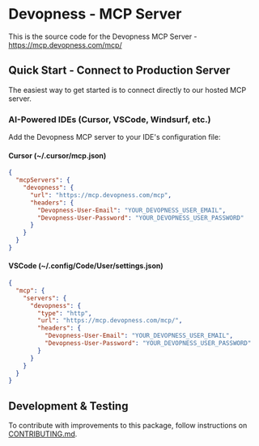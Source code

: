 # Devopness - MCP Server

This is the source code for the Devopness MCP Server - <https://mcp.devopness.com/mcp/>

## Quick Start - Connect to Production Server

The easiest way to get started is to connect directly to our hosted MCP server.

### AI-Powered IDEs (Cursor, VSCode, Windsurf, etc.)

Add the Devopness MCP server to your IDE's configuration file:

#### Cursor (~/.cursor/mcp.json)

```json
{
  "mcpServers": {
    "devopness": {
      "url": "https://mcp.devopness.com/mcp",
      "headers": {
        "Devopness-User-Email": "YOUR_DEVOPNESS_USER_EMAIL",
        "Devopness-User-Password": "YOUR_DEVOPNESS_USER_PASSWORD"
      }
    }
  }
}
```

#### VSCode (~/.config/Code/User/settings.json)

```json
{
  "mcp": {
    "servers": {
      "devopness": {
        "type": "http",
        "url": "https://mcp.devopness.com/mcp/",
        "headers": {
          "Devopness-User-Email": "YOUR_DEVOPNESS_USER_EMAIL",
          "Devopness-User-Password": "YOUR_DEVOPNESS_USER_PASSWORD"
        }
      }
    }
  }
}
```

## Development & Testing

To contribute with improvements to this package, follow instructions on [CONTRIBUTING.md](CONTRIBUTING.md).
